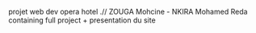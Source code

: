   projet web dev opera hotel .// ZOUGA Mohcine - NKIRA Mohamed Reda
  containing full project + presentation du site
